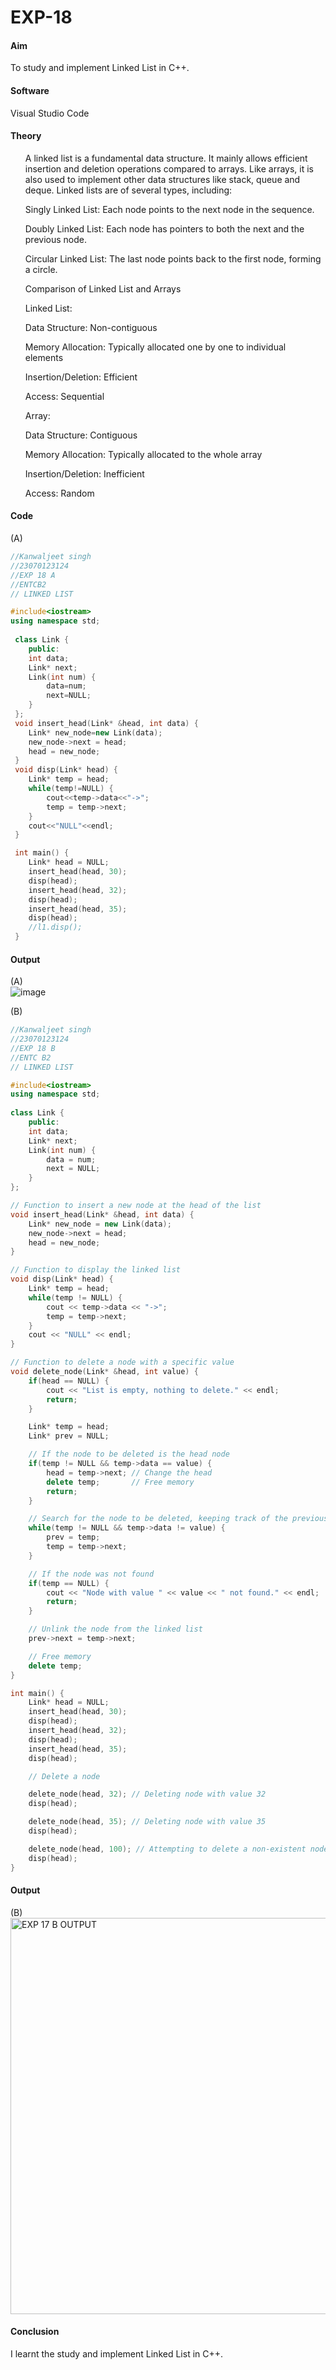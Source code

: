 # EXP-18


#### Aim 
To study and implement Linked List in C++.

#### Software 
Visual Studio Code 

#### Theory 
<ul>
  A linked list is a fundamental data structure. It mainly allows efficient insertion and deletion operations compared to arrays. Like arrays, it is also used to implement other data structures like stack, queue and deque.
Linked lists are of several types, including:

Singly Linked List: Each node points to the next node in the sequence.

Doubly Linked List: Each node has pointers to both the next and the previous node.

Circular Linked List: The last node points back to the first node, forming a circle.


Comparison of Linked List and Arrays

Linked List:

Data Structure: Non-contiguous

Memory Allocation: Typically allocated one by one to individual elements

Insertion/Deletion: Efficient

Access: Sequential

Array:

Data Structure: Contiguous

Memory Allocation: Typically allocated to the whole array

Insertion/Deletion: Inefficient

Access: Random

</li>
</ul>

#### Code 

(A) <br> 
```cpp
//Kanwaljeet singh
//23070123124
//EXP 18 A
//ENTCB2
// LINKED LIST 

#include<iostream>
using namespace std; 
 
 class Link {
    public:
    int data;
    Link* next;
    Link(int num) {
        data=num;
        next=NULL;
    }
 };
 void insert_head(Link* &head, int data) {
    Link* new_node=new Link(data);
    new_node->next = head; 
    head = new_node;
 }
 void disp(Link* head) {
    Link* temp = head;
    while(temp!=NULL) { 
        cout<<temp->data<<"->";
        temp = temp->next;
    } 
    cout<<"NULL"<<endl;
 }

 int main() {
    Link* head = NULL;
    insert_head(head, 30);
    disp(head);
    insert_head(head, 32);
    disp(head);
    insert_head(head, 35);
    disp(head);
    //l1.disp(); 
 }  
```

#### Output 
(A) <br> 
![image](https://github.com/user-attachments/assets/d2260541-21d8-4728-bd00-62880ab1f58e)




(B) <br> 
```cpp
//Kanwaljeet singh
//23070123124
//EXP 18 B
//ENTC B2
// LINKED LIST 

#include<iostream>
using namespace std; 
 
class Link {
    public:
    int data;
    Link* next;
    Link(int num) {
        data = num;
        next = NULL;
    }
};

// Function to insert a new node at the head of the list
void insert_head(Link* &head, int data) {
    Link* new_node = new Link(data);
    new_node->next = head; 
    head = new_node;
}

// Function to display the linked list
void disp(Link* head) {
    Link* temp = head;
    while(temp != NULL) { 
        cout << temp->data << "->";
        temp = temp->next;
    } 
    cout << "NULL" << endl;
}

// Function to delete a node with a specific value
void delete_node(Link* &head, int value) {
    if(head == NULL) {
        cout << "List is empty, nothing to delete." << endl;
        return;
    }

    Link* temp = head;
    Link* prev = NULL;

    // If the node to be deleted is the head node
    if(temp != NULL && temp->data == value) {
        head = temp->next; // Change the head
        delete temp;       // Free memory
        return;
    }

    // Search for the node to be deleted, keeping track of the previous node
    while(temp != NULL && temp->data != value) {
        prev = temp;
        temp = temp->next;
    }

    // If the node was not found
    if(temp == NULL) {
        cout << "Node with value " << value << " not found." << endl;
        return;
    }

    // Unlink the node from the linked list
    prev->next = temp->next;

    // Free memory
    delete temp;
}

int main() {
    Link* head = NULL;
    insert_head(head, 30);
    disp(head);
    insert_head(head, 32);
    disp(head);
    insert_head(head, 35);
    disp(head);

    // Delete a node 

    delete_node(head, 32); // Deleting node with value 32
    disp(head);

    delete_node(head, 35); // Deleting node with value 35
    disp(head);

    delete_node(head, 100); // Attempting to delete a non-existent node
    disp(head); 
} 
```

#### Output 
(B) <br> 
<img width="634" alt="EXP 17 B OUTPUT" src="https://github.com/user-attachments/assets/f31632a8-583f-46ef-8a3f-6f99c422fb06">


#### Conclusion 
I learnt the study and implement Linked List in C++.
